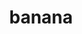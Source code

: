 ---
layout: food&drink
title: banana
emoji: banana
permalink: 🍌.html
image: assets/img/3moji/banana.png
---